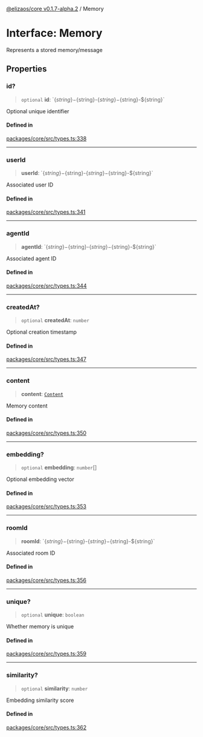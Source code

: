 [@elizaos/core v0.1.7-alpha.2](../index.md) / Memory

# Interface: Memory

Represents a stored memory/message

## Properties

### id?

> `optional` **id**: \`$\{string\}-$\{string\}-$\{string\}-$\{string\}-$\{string\}\`

Optional unique identifier

#### Defined in

[packages/core/src/types.ts:338](https://github.com/elizaOS/eliza/blob/main/packages/core/src/types.ts#L338)

***

### userId

> **userId**: \`$\{string\}-$\{string\}-$\{string\}-$\{string\}-$\{string\}\`

Associated user ID

#### Defined in

[packages/core/src/types.ts:341](https://github.com/elizaOS/eliza/blob/main/packages/core/src/types.ts#L341)

***

### agentId

> **agentId**: \`$\{string\}-$\{string\}-$\{string\}-$\{string\}-$\{string\}\`

Associated agent ID

#### Defined in

[packages/core/src/types.ts:344](https://github.com/elizaOS/eliza/blob/main/packages/core/src/types.ts#L344)

***

### createdAt?

> `optional` **createdAt**: `number`

Optional creation timestamp

#### Defined in

[packages/core/src/types.ts:347](https://github.com/elizaOS/eliza/blob/main/packages/core/src/types.ts#L347)

***

### content

> **content**: [`Content`](Content.md)

Memory content

#### Defined in

[packages/core/src/types.ts:350](https://github.com/elizaOS/eliza/blob/main/packages/core/src/types.ts#L350)

***

### embedding?

> `optional` **embedding**: `number`[]

Optional embedding vector

#### Defined in

[packages/core/src/types.ts:353](https://github.com/elizaOS/eliza/blob/main/packages/core/src/types.ts#L353)

***

### roomId

> **roomId**: \`$\{string\}-$\{string\}-$\{string\}-$\{string\}-$\{string\}\`

Associated room ID

#### Defined in

[packages/core/src/types.ts:356](https://github.com/elizaOS/eliza/blob/main/packages/core/src/types.ts#L356)

***

### unique?

> `optional` **unique**: `boolean`

Whether memory is unique

#### Defined in

[packages/core/src/types.ts:359](https://github.com/elizaOS/eliza/blob/main/packages/core/src/types.ts#L359)

***

### similarity?

> `optional` **similarity**: `number`

Embedding similarity score

#### Defined in

[packages/core/src/types.ts:362](https://github.com/elizaOS/eliza/blob/main/packages/core/src/types.ts#L362)
